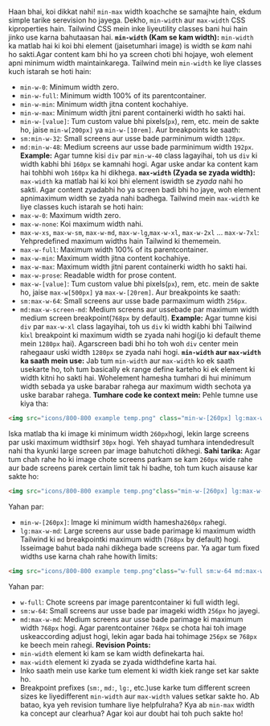 Haan bhai, koi dikkat nahi! `min-max` width koachche se samajhte hain, ekdum simple tarike serevision ho jayega.
Dekho, `min-width` aur `max-width` CSS kiproperties hain. Tailwind CSS mein inke liyeutility classes bani hui hain jinko use karna bahutaasan hai.
**`min-width` (Kam se kam width):**
`min-width` ka matlab hai ki koi bhi element (jaisetumhari image) is width se *kam* nahi ho sakti.Agar content kam bhi ho ya screen choti bhi hojaye, woh element apni minimum width maintainkarega.
Tailwind mein `min-width` ke liye classes kuch istarah se hoti hain:
* `min-w-0`: Minimum width zero.
* `min-w-full`: Minimum width 100% of its parentcontainer.
* `min-w-min`: Minimum width jitna content kochahiye.
* `min-w-max`: Minimum width jitni parent containerki width ho sakti hai.
* `min-w-[value]`: Tum custom value bhi pixels(`px`), rem, etc. mein de sakte ho, jaise `min-w[200px]` ya `min-w-[10rem]`.
Aur breakpoints ke saath:
* `sm:min-w-32`: Small screens aur usse bade parminimum width `128px`.
* `md:min-w-48`: Medium screens aur usse bade parminimum width `192px`.
**Example:**
Agar tumne kisi `div` par `min-w-40` class lagayihai, toh us `div` ki width kabhi bhi `160px` se kamnahi hogi. Agar uske andar ka content kam hai tohbhi woh `160px` ka hi dikhega.
**`max-width` (Zyada se zyada width):**
`max-width` ka matlab hai ki koi bhi element iswidth se *zyada* nahi ho sakti. Agar content zyadabhi ho ya screen badi bhi ho jaye, woh element apnimaximum width se zyada nahi badhega.
Tailwind mein `max-width` ke liye classes kuch istarah se hoti hain:
* `max-w-0`: Maximum width zero.
* `max-w-none`: Koi maximum width nahi.
* `max-w-xs`, `max-w-sm`, `max-w-md`, `max-w-lg`,`max-w-xl`, `max-w-2xl` ... `max-w-7xl`: Yehpredefined maximum widths hain Tailwind ki thememein.
* `max-w-full`: Maximum width 100% of its parentcontainer.
* `max-w-min`: Maximum width jitna content kochahiye.
* `max-w-max`: Maximum width jitni parent containerki width ho sakti hai.
* `max-w-prose`: Readable width for prose content.
* `max-w-[value]`: Tum custom value bhi pixels(`px`), rem, etc. mein de sakte ho, jaise `max-w[500px]` ya `max-w-[20rem]`.
Aur breakpoints ke saath:
* `sm:max-w-64`: Small screens aur usse bade parmaximum width `256px`.
* `md:max-w-screen-md`: Medium screens aur ussebade par maximum width medium screen breakpoint(`768px` by default).
**Example:**
Agar tumne kisi `div` par `max-w-xl` class lagayihai, toh us `div` ki width kabhi bhi Tailwind ki`xl` breakpoint ki maximum width se zyada nahi hogi(jo ki default theme mein `1280px` hai). Agarscreen badi bhi ho toh woh `div` center mein rahegaaur uski width `1280px` se zyada nahi hogi.
**`min-width` aur `max-width` ka saath mein use:**
Jab tum `min-width` aur `max-width` ko ek saath usekarte ho, toh tum basically ek range define karteho ki ek element ki width kitni ho sakti hai. Wohelement hamesha tumhari di hui minimum width sebada ya uske barabar rahega aur maximum width sechota ya uske barabar rahega.
**Tumhare code ke context mein:**
Pehle tumne use kiya tha:
```html
<img src="icons/800-800 example temp.png" class="min-w-[260px] lg:max-w-[30px]" alt="">
```
Iska matlab tha ki image ki minimum width `260px`hogi, lekin large screens par uski maximum widthsirf `30px` hogi. Yeh shayad tumhara intendedresult nahi tha kyunki large screen par image bahutchoti dikhegi.
**Sahi tarika:**
Agar tum chah rahe ho ki image chote screens parkam se kam `260px` wide rahe aur bade screens parek certain limit tak hi badhe, toh tum kuch aisause kar sakte ho:
```html
<img src="icons/800-800 example temp.png"class="min-w-[260px] lg:max-w-md" alt="">
```
Yahan par:
* `min-w-[260px]`: Image ki minimum width hamesha`260px` rahegi.
* `lg:max-w-md`: Large screens aur usse bade parimage ki maximum width Tailwind ki `md` breakpointki maximum width (`768px` by default) hogi. Isseimage bahut bada nahi dikhega bade screens par.
Ya agar tum fixed widths use karna chah rahe howith limits:
```html
<img src="icons/800-800 example temp.png"class="w-full sm:w-64 md:max-w-md" alt="">
```
Yahan par:
* `w-full`: Chote screens par image parentcontainer ki full width legi.
* `sm:w-64`: Small screens aur usse bade par imageki width `256px` ho jayegi.
* `md:max-w-md`: Medium screens aur usse bade parimage ki maximum width `768px` hogi. Agar parentcontainer `768px` se chota hai toh image uskeaccording adjust hogi, lekin agar bada hai tohimage `256px` se `768px` ke beech mein rahegi.
**Revision Points:**
* `min-width` element ki kam se kam width definekarta hai.
* `max-width` element ki zyada se zyada widthdefine karta hai.
* Inko saath mein use karke tum element ki width kiek range set kar sakte ho.
* Breakpoint prefixes (`sm:`, `md:`, `lg:`, etc.)use karke tum different screen sizes ke liyedifferent `min-width` aur `max-width` values setkar sakte ho.
Ab batao, kya yeh revision tumhare liye helpfulraha? Kya ab `min-max` width ka concept aur clearhua? Agar koi aur doubt hai toh puch sakte ho!
